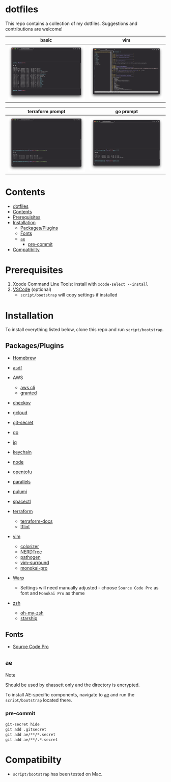 # dotfiles

This repo contains a collection of my dotfiles. Suggestions and contributions are welcome!

| basic                 | vim                 |
| --------------------- | ------------------- |
| ![main](src/main.png) | ![vim](src/vim.png) |

| terraform prompt                | go prompt         |
| ------------------------------- | ----------------- |
| ![terraform](src/terraform.png) | ![go](src/go.png) |

# Contents

- [dotfiles](#dotfiles)
- [Contents](#contents)
- [Prerequisites](#prerequisites)
- [Installation](#installation)
  - [Packages/Plugins](#packagesplugins)
  - [Fonts](#fonts)
  - [`ae`](#ae)
    - [pre-commit](#pre-commit)
- [Compatibilty](#compatibilty)

# Prerequisites

1. Xcode Command Line Tools: install with `xcode-select --install`
2. [VSCode](https://code.visualstudio.com/download) (optional)
   - `script/bootstrap` will copy settings if installed

# Installation

To install everything listed below, clone this repo and run `script/bootstrap`.

## Packages/Plugins

- [Homebrew](https://brew.sh)

- [asdf](https://asdf-vm.com)

- AWS

  - [aws cli](https://aws.amazon.com/cli/)
  - [granted](https://docs.commonfate.io/granted/introduction)

- [checkov](https://www.checkov.io)

- [gcloud](https://cloud.google.com/cli)

- [git-secret](https://sobolevn.me/git-secret/)

- [go](https://golang.org/)

- [jq](https://jqlang.github.io/jq/)

- [keychain](https://packages.ubuntu.com/bionic/keychain)

- [node](https://nodejs.org)

- [opentofu](https://opentofu.org)

- [parallels](https://parallels.com)

- [pulumi](https://www.pulumi.com)

- [spacectl](https://docs.spacelift.io/concepts/spacectl)

- [terraform](https://terraform.io)

  - [terraform-docs](https://terraform-docs.io)
  - [tflint](https://github.com/terraform-linters/tflint)

- [vim](https://packages.ubuntu.com/bionic/vim)

  - [colorizer](https://github.com/lilydjwg/colorizer)
  - [NERDTree](https://github.com/scrooloose/nerdtree)
  - [pathogen](https://github.com/tpope/vim-pathogen)
  - [vim-surround](https://github.com/tpope/vim-surround)
  - [monokai-pro](https://github.com/phanviet/vim-monokai-pro)

- [Warp](https://www.warp.dev)

  - Settings will need manually adjusted - choose `Source Code Pro` as font and `Monokai Pro` as theme

- [zsh](https://packages.ubuntu.com/bionic/zsh)
  - [oh-my-zsh](https://github.com/robbyrussell/oh-my-zsh)
  - [starship](https://starship.rs)

## Fonts

- [Source Code Pro](https://fonts.google.com/specimen/Source+Code+Pro)

## `ae`

> [!NOTE]
> Should be used by ehassett only and the directory is encrypted.

To install AE-specific components, navigate to [ae](ae/) and run the `script/bootstrap` located there.

### pre-commit

```
git-secret hide
git add .gitsecret
git add ae/**/*.secret
git add ae/**/.*.secret
```

# Compatibilty

- `script/bootstrap` has been tested on Mac.
